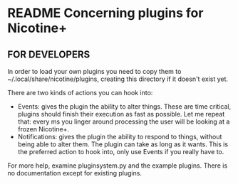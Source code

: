 # README Concerning plugins for Nicotine+

## FOR DEVELOPERS

In order to load your own plugins you need to copy them to
~/.local/share/nicotine/plugins, creating this directory if it doesn't exist yet.

There are two kinds of actions you can hook into:

- Events: gives the plugin the ability to alter things. These are time critical, plugins should finish their execution as fast as possible. Let me repeat that: every ms you linger around processing the user will be looking at a frozen Nicotine+.
- Notifications: gives the plugin the ability to respond to things, without being able to alter them. The plugin can take as long as it wants. This is the preferred action to hook into, only use Events if you really have to.

For more help, examine pluginsystem.py and the example plugins. There is no documentation except for existing plugins.

